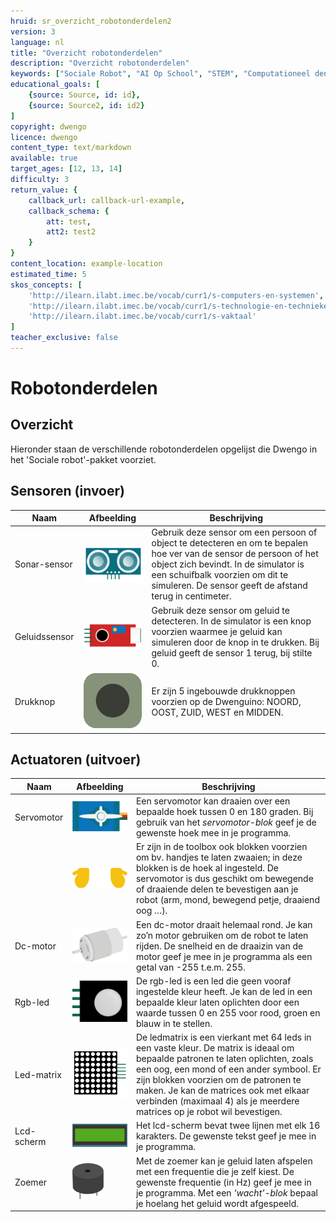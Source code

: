 ```yaml
---
hruid: sr_overzicht_robotonderdelen2
version: 3
language: nl
title: "Overzicht robotonderdelen"
description: "Overzicht robotonderdelen"
keywords: ["Sociale Robot", "AI Op School", "STEM", "Computationeel denken", "Grafisch programmeren"]
educational_goals: [
    {source: Source, id: id}, 
    {source: Source2, id: id2}
]
copyright: dwengo
licence: dwengo
content_type: text/markdown
available: true
target_ages: [12, 13, 14]
difficulty: 3
return_value: {
    callback_url: callback-url-example,
    callback_schema: {
        att: test,
        att2: test2
    }
}
content_location: example-location
estimated_time: 5
skos_concepts: [
    'http://ilearn.ilabt.imec.be/vocab/curr1/s-computers-en-systemen', 
    'http://ilearn.ilabt.imec.be/vocab/curr1/s-technologie-en-technieken', 
    'http://ilearn.ilabt.imec.be/vocab/curr1/s-vaktaal'
]
teacher_exclusive: false
---
```


# Robotonderdelen
## Overzicht

Hieronder staan de verschillende robotonderdelen opgelijst die Dwengo in het 'Sociale robot'-pakket voorziet.

## Sensoren (invoer)

|   **Naam**                    |   **Afbeelding**              |   **Beschrijving**            |
|   -------------------------   |   --------------------------  |   --------------------------- |
|   Sonar-sensor    |   ![](embed/Sonar-sensor.png  "sonar-sensor") |   Gebruik deze sensor om een persoon of object te detecteren en om te bepalen hoe ver van de sensor de persoon of het object zich bevindt. In de simulator is een schuifbalk voorzien om dit te simuleren. De sensor geeft de afstand terug in centimeter.    |
|   Geluidssensor   |   ![](embed/Geluidssensor.png "Geluidssensor")    |   Gebruik deze sensor om geluid te detecteren. In de simulator is een knop voorzien waarmee je geluid kan simuleren door de knop in te drukken. Bij geluid geeft de sensor 1 terug, bij stilte 0. |
|   Drukknop    |   ![](embed/Drukknop.png "Drukknop") |   Er zijn 5 ingebouwde drukknoppen voorzien op de Dwenguino: NOORD, OOST, ZUID, WEST en MIDDEN. |  
  

## Actuatoren (uitvoer)

|   **Naam**                    |   **Afbeelding**              |   **Beschrijving**            |
|   -------------------------   |   --------------------------  |   --------------------------- |
|   Servomotor  | ![](embed/Servomotor.png "Servomotor")   |Een servomotor kan draaien over een bepaalde hoek tussen 0 en 180 graden. Bij gebruik van het *servomotor-blok* geef je de gewenste hoek mee in je programma.  |
|   |   ![](embed/Handjes.png "Handjes")  |   Er zijn in de toolbox ook blokken voorzien om bv. handjes te laten zwaaien; in deze blokken is de hoek al ingesteld. De servomotor is dus geschikt om bewegende of draaiende delen te bevestigen aan je robot (arm, mond, bewegend petje, draaiend oog …).  |
|   Dc-motor    |   ![](embed/Dc-motor.png "Dc-motor")  |   Een dc-motor draait helemaal rond. Je kan zo’n motor gebruiken om de robot te laten rijden. De snelheid en de draaizin van de motor geef je mee in je programma als een getal van -255 t.e.m. 255. |
|   Rgb-led |   ![](embed/Rgb-led.png "Rgb-led")  |   De rgb-led is een led die geen vooraf ingestelde kleur heeft. Je kan de led in een bepaalde kleur laten oplichten door een waarde tussen 0 en 255 voor rood, groen en blauw in te stellen. |
|   Led-matrix  |   ![](embed/led-matrix.png "ledmatrix")   |   De ledmatrix is een vierkant met 64 leds in een vaste kleur. De matrix is ideaal om bepaalde patronen te laten oplichten, zoals een oog, een mond of een ander symbool. Er zijn blokken voorzien om de patronen te maken. Je kan de matrices ook met elkaar verbinden (maximaal 4) als je meerdere matrices op je robot wil bevestigen. |
|   Lcd-scherm  |   ![](embed/lcd-scherm.jpg "lcd-scherm")   | Het lcd-scherm bevat twee lijnen met elk 16 karakters. De gewenste tekst geef je mee in je programma. |
|   Zoemer  |   ![](embed/Zoemer.png "Zoemer")   |   Met de zoemer kan je geluid laten afspelen met een frequentie die je zelf kiest. De gewenste frequentie (in Hz) geef je mee in je programma. Met een *'wacht'-blok* bepaal je hoelang het geluid wordt afgespeeld.   |